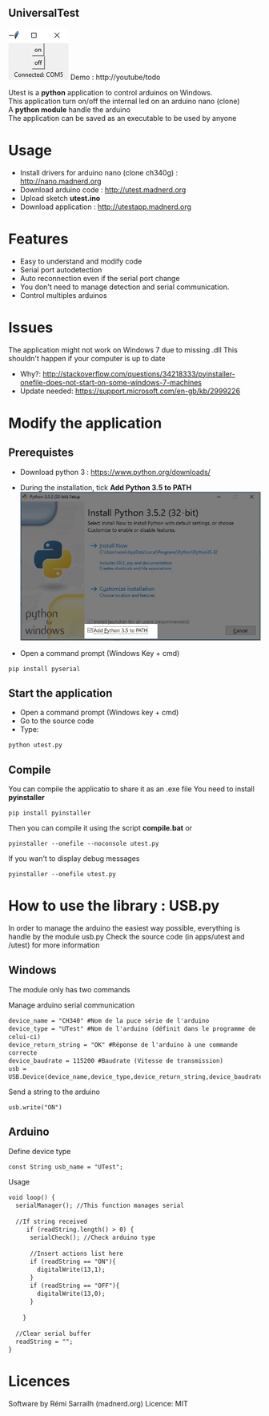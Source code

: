 ﻿UniversalTest
-------------------
![UTestpython app](https://github.com/pigetArduino/utest/raw/master/doc/utestapp.png)
Demo : http://youtube/todo

Utest is a **python** application to control arduinos on Windows.   
This application turn on/off the internal led on an arduino nano (clone)   
A **python module** handle the arduino    
The application can be saved as an executable to be used by anyone    

# Usage
* Install drivers for arduino nano (clone ch340g)  : http://nano.madnerd.org
* Download arduino code : http://utest.madnerd.org
* Upload sketch **utest.ino**
* Download application : http://utestapp.madnerd.org

# Features
* Easy to understand and modify code 
* Serial port autodetection
* Auto reconnection even if the serial port change
* You don't need to manage detection and serial communication.
* Control multiples arduinos

# Issues
The application might not work on Windows 7 due to missing .dll 
This shouldn't happen if your computer is up to date
* Why?: http://stackoverflow.com/questions/34218333/pyinstaller-onefile-does-not-start-on-some-windows-7-machines
* Update needed: https://support.microsoft.com/en-gb/kb/2999226

# Modify the application

## Prerequistes
* Download python 3 : https://www.python.org/downloads/
* During the installation, tick **Add Python 3.5 to PATH**   
![Python Path](https://github.com/pigetArduino/utest/raw/master/doc/python_install_path.jpg)

* Open a command prompt (Windows Key + cmd)
```
pip install pyserial
```

## Start the application
* Open a command prompt (Windows key + cmd)
* Go to the source code 
* Type:
```
python utest.py
```

## Compile
You can compile the applicatio to share it as an .exe file
You need to install **pyinstaller**

```
pip install pyinstaller
```
Then you can compile it using the script **compile.bat** or 
```
pyinstaller --onefile --noconsole utest.py 
```
If you wan't to display debug messages
```
pyinstaller --onefile utest.py 
```

# How to use the library : USB.py
In order to manage the arduino the easiest way possible, everything is handle by the module usb.py
Check the source code (in apps/utest and /utest) for more information

## Windows
The module only has two commands

Manage arduino serial communication
```
device_name = "CH340" #Nom de la puce série de l'arduino
device_type = "UTest" #Nom de l'arduino (définit dans le programme de celui-ci)
device_return_string = "OK" #Réponse de l'arduino à une commande correcte
device_baudrate = 115200 #Baudrate (Vitesse de transmission)
usb = USB.Device(device_name,device_type,device_return_string,device_baudrate)
```

Send a string to the arduino
```
usb.write("ON")
```

## Arduino
Define device type
```
const String usb_name = "UTest";
```

Usage
```
void loop() {
  serialManager(); //This function manages serial

  //If string received
     if (readString.length() > 0) {
      serialCheck(); //Check arduino type

      //Insert actions list here
      if (readString == "ON"){
        digitalWrite(13,1);
      }
      if (readString == "OFF"){
        digitalWrite(13,0);
      }
      
    }

  //Clear serial buffer
  readString = "";
}
```

# Licences
Software by Rémi Sarrailh (madnerd.org)
Licence: MIT
